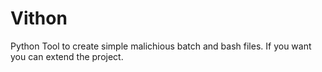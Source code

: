 # Vithon
Python Tool to create simple malichious batch and bash files. 
If you want you can extend the project.
